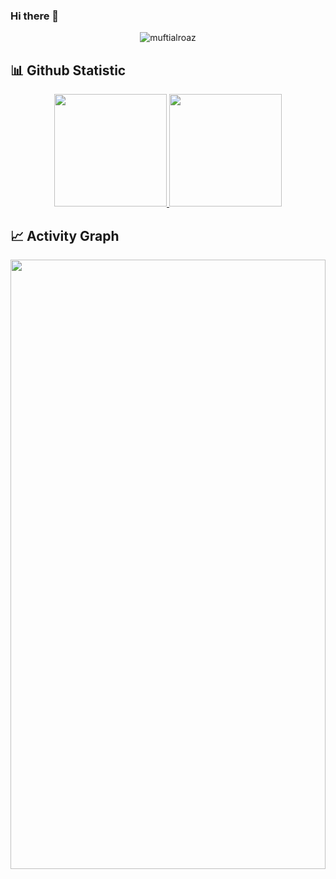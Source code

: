 ### Hi there 👋

<!--
**muftialroaz/muftialroaz** is a ✨ _special_ ✨ repository because its `README.md` (this file) appears on your GitHub profile.

Here are some ideas to get you started:

- 🔭 I’m currently working on ...
- 🌱 I’m currently learning ...
- 👯 I’m looking to collaborate on ...
- 🤔 I’m looking for help with ...
- 💬 Ask me about ...
- 📫 How to reach me: ...
- 😄 Pronouns: ...
- ⚡ Fun fact: ...
-->

<p align="center"> <img src="https://komarev.com/ghpvc/?username=muftialroaz&label=Profile%20views&color=0e75b6&style=flat" alt="muftialroaz" /> </p>

## 📊 Github Statistic
<p align="center">
<a href="https://github.com/muftialroaz">
  <img height="180em" src="https://github-readme-stats-eight-theta.vercel.app/api?username=muftialroaz&show_icons=true&theme=dracula&include_all_commits=true&count_private=true"/>
  <img height="180em" src="https://github-readme-stats-eight-theta.vercel.app/api/top-langs/?username=muftialroaz&layout=compact&langs_count=8&theme=dracula"/>
</a>
</p>

## 📈 Activity Graph
<p align="center">
<a href="https://github.com/muftialroaz">
 <img src="https://github-readme-activity-graph.vercel.app/graph?username=muftialroaz&theme=dracula&area=true&hide_border=true#gh-dark-mode-only" width="100%" height="50%">
</a>
</p>

